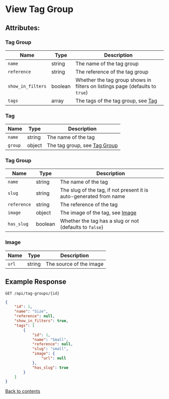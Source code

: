 # View Tag Group

## Attributes:

### Tag Group

| Name              | Type    | Description                                                                  |
|-------------------|---------|------------------------------------------------------------------------------|
| `name`            | string  | The name of the tag group                                                    |
| `reference`       | string  | The reference of the tag group                                               |
| `show_in_filters` | boolean | Whether the tag group shows in filters on listings page (defaults to `true`) |
| `tags`            | array   | The tags of the tag group, see [Tag](#tag)                                   |

### Tag

| Name       | Type   | Description                                |
|------------|--------|--------------------------------------------|
| `name`     | string | The name of the tag                        |
| `group`    | object | The tag group, see [Tag Group](#tag-group) |

### Tag Group

| Name        | Type    | Description                                                        |
|-------------|---------|--------------------------------------------------------------------|
| `name`      | string  | The name of the tag                                                |
| `slug`      | string  | The slug of the tag, if not present it is auto-generated from name |
| `reference` | string  | The reference of the tag                                           |
| `image`     | object  | The image of the tag, see [Image](#image)                          |
| `has_slug`  | boolean | Whether the tag has a slug or not (defaults to `false`)            |

### Image

| Name  | Type   | Description             |
|-------|--------|-------------------------|
| `url` | string | The source of the image |

## Example Response

```http request
GET /api/tag-groups/{id}
```

```json
{
    "id": 1,
    "name": "Size",
    "reference": null,
    "show_in_filters": true,
    "tags": [
        {
            "id": 1,
            "name": "Small",
            "reference": null,
            "slug": "small",
            "image": {
                "url": null
            },
            "has_slug": true
        }
    ]
}
```

[Back to contents](../../README.md#table-of-contents)
